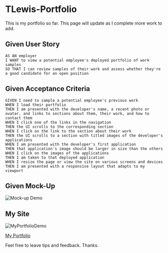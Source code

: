 # TLewis-Portfolio
This is my portfolio so far. This page will update as I complete more work to add.

## Given User Story

```
AS AN employer
I WANT to view a potential employee's deployed portfolio of work samples
SO THAT I can review samples of their work and assess whether they're a good candidate for an open position
```

## Given Acceptance Criteria

```
GIVEN I need to sample a potential employee's previous work
WHEN I load their portfolio
THEN I am presented with the developer's name, a recent photo or avatar, and links to sections about them, their work, and how to contact them
WHEN I click one of the links in the navigation
THEN the UI scrolls to the corresponding section
WHEN I click on the link to the section about their work
THEN the UI scrolls to a section with titled images of the developer's applications
WHEN I am presented with the developer's first application
THEN that application's image should be larger in size than the others
WHEN I click on the images of the applications
THEN I am taken to that deployed application
WHEN I resize the page or view the site on various screens and devices
THEN I am presented with a responsive layout that adapts to my viewport
```

## Given Mock-Up

![Mock-up Demo](/assets/images/02-advanced-css-homework-demo.gif)
  <!-- add given mock up-->

## My Site
![MyPortfolioDemo](/assets/images/My-Portfolio-1.gif)
   <!-- add my gif or screenshot -->
  [My Portfolio](https://enchantedmoth.github.io/TLewis-Portfolio/)
  
  Feel free to leave tips and feedback. Thanks.
 

<!-- do i need to site google for the code that adds my font? -->
<!-- https://fonts.google.com/specimen/Fredericka+the+Great?classification=Display&sort=popularity -->
<!-- main title -->
<!-- descriptions and features -->
<!-- screen shot -->
<!-- do I need more? -->
